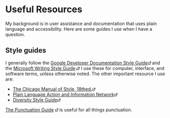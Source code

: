 # Useful Resources

My background is in user assistance and documentation that uses plain
language and accessibility. Here are some guides I use when I have a
question.

## Style guides

I generally follow the [Google Developer Documentation Style Guide](https://developers.google.com/style)![](Resources/Images/offsite-link.png) and the [Microsoft Writing Style
Guide](https://docs.microsoft.com/en-us/style-guide/welcome/).![](Resources/Images/offsite-link.png)
I use these for computer, interface, and software terms, unless otherwise
noted. The other important resource I use are:

-   [The Chicago Manual of Style, 18thed.](http://www.chicagomanualofstyle.org/home.html)![](Resources/Images/offsite-link.png)
-   [Plain Language Action and Information Network](http://www.plainlanguage.gov/)![](Resources/Images/offsite-link.png)
-   [Diversity Style Guide](http://www.diversitystyleguide.com/)![](Resources/Images/offsite-link.png)

[The Punctuation
Guide](http://www.thepunctuationguide.com/index.html)
![](Resources/Images/offsite-link.png) is useful for all things punctuation.

